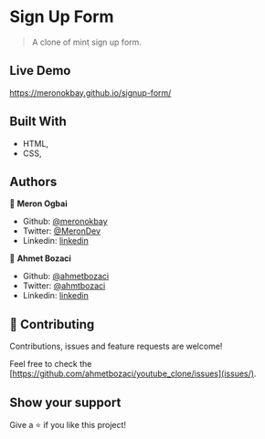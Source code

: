 # Sign Up Form

> A clone of mint sign up form.

## Live Demo
https://meronokbay.github.io/signup-form/

## Built With

- HTML,
- CSS,

## Authors

👤 **Meron Ogbai**

- Github: [@meronokbay](https://github.com/meronokbay)
- Twitter: [@MeronDev](https://twitter.com/MeronDev)
- Linkedin: [linkedin](https://linkedin.com/in/meron-ogbai-467414198/)

👤 **Ahmet Bozaci**

- Github: [@ahmetbozaci](https://github.com/ahmetbozaci)
- Twitter: [@ahmtbozaci](https://twitter.com/ahmtbozaci)
- Linkedin: [linkedin](https://linkedin.com/in/ahmetbozaci)

## 🤝 Contributing

Contributions, issues and feature requests are welcome!

Feel free to check the [https://github.com/ahmetbozaci/youtube_clone/issues](issues/).

## Show your support

Give a ⭐️ if you like this project!
